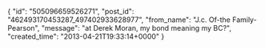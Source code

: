  {
   "id": "505096659526271",
   "post_id": "462493170453287_497402933628977",
   "from_name": "J.c. Of-the Family-Pearson",
   "message": "at Derek Moran, my bond meaning my BC?",
   "created_time": "2013-04-21T19:33:14+0000"
 }
